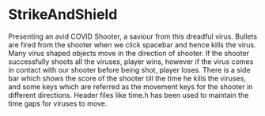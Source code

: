 # StrikeAndShield
Presenting an avid COVID Shooter, a saviour from this dreadful virus.
Bullets are fired from the shooter when we click spacebar and hence kills the virus.
Many virus shaped objects move in the direction of shooter. If the shooter
successfully shoots all the viruses, player wins, however if the virus comes in
contact with our shooter before being shot, player loses.
There is a side bar which shows the score of the shooter till the time he kills the
viruses, and some keys which are referred as the movement keys for the shooter in
different directions. Header files like time.h has been used to maintain the time
gaps for viruses to move.
